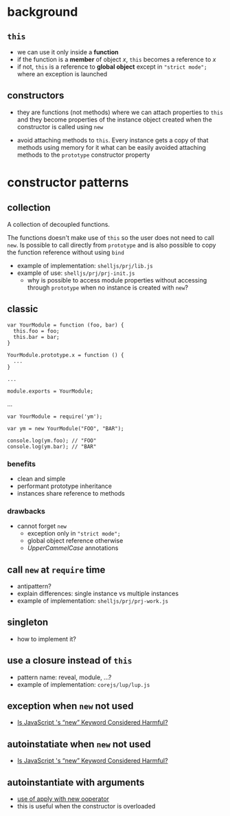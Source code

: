 # background

## `this`

*   we can use it only inside a **function**
*   if the function is a **member** of object *x*, `this` becomes a reference
    to *x*
*   if not, `this` is a reference to **global object** except in
    `"strict mode";` where an exception is launched

## constructors

*   they are functions (not methods) where we can attach properties to `this`
    and they become properties of the instance object created when the
    constructor is called using `new`
    
*   avoid attaching methods to `this`. Every instance gets a copy of that
    methods using memory for it what can be easily avoided attaching methods
    to the `prototype` constructor property

# constructor patterns

## collection

A collection of decoupled functions.

The functions doesn't make use of `this` so the user does not need to call
`new`. Is possible to call directly from `prototype` and is also possible to
copy the function reference without using `bind`

*   example of implementation: `shelljs/prj/lib.js`
*   example of use: `shelljs/prj/prj-init.js`
    *   why is possible to access module properties without accessing through
        `prototype` when no instance is created with `new`?

## classic

    var YourModule = function (foo, bar) {
      this.foo = foo;
      this.bar = bar;
    }

    YourModule.prototype.x = function () {
      ...
    }

    ...

    module.exports = YourModule;

...

    var YourModule = require('ym');
    
    var ym = new YourModule("FOO", "BAR");

    console.log(ym.foo); // "FOO"
    console.log(ym.bar); // "BAR"

### benefits

*   clean and simple
*   performant prototype inheritance
*   instances share reference to methods

### drawbacks

*   cannot forget `new`
    *   exception only in `"strict mode";`
    *   global object reference otherwise
    *   *UpperCammelCase* annotations

## call `new` at `require` time

*   antipattern?
*   explain differences: single instance vs multiple instances
*   example of implementation: `shelljs/prj/prj-work.js`

## singleton

*   how to implement it?

## use a closure instead of `this`

*   pattern name: reveal, module, ...?
*   example of implementation: `corejs/lup/lup.js`

## exception when `new` not used

*   [Is JavaScript 's “new” Keyword Considered Harmful?][2]

## autoinstatiate when `new` not used

*   [Is JavaScript 's “new” Keyword Considered Harmful?][2]


## autoinstantiate with arguments

*   [use of apply with new ooperator][1]
*   this is useful when the constructor is overloaded

[1]: http://stackoverflow.com/questions/1606797/use-of-apply-with-new-operator-is-this-possible
[2]: http://stackoverflow.com/a/383503/1815446
